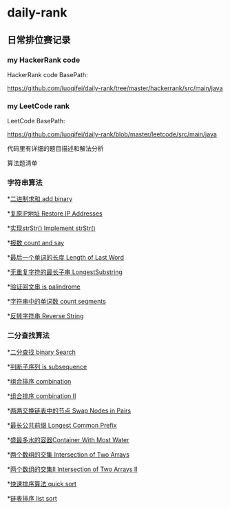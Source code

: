 # daily-rank

## 日常排位赛记录

### my HackerRank code

HackerRank code BasePath:

https://github.com/luoqifei/daily-rank/tree/master/hackerrank/src/main/java

### my LeetCode rank

LeetCode BasePath:

https://github.com/luoqifei/daily-rank/blob/master/leetcode/src/main/java

代码里有详细的题目描述和解法分析

算法题清单

### 字符串算法

*[二进制求和 add binary](https://github.com/luoqifei/daily-rank/blob/master/leetcode/src/main/java/easy/AddBinary.java)

*[复原IP地址 Restore IP Addresses](https://github.com/luoqifei/daily-rank/blob/master/leetcode/src/main/java/medium/RestoreIpAddresses.java)

*[实现strStr() Implement strStr()](https://github.com/luoqifei/daily-rank/blob/master/leetcode/src/main/java/easy/IndexOf.java)

*[报数 count and say](https://github.com/luoqifei/daily-rank/blob/master/leetcode/src/main/java/easy/CountAndSay.java)

*[最后一个单词的长度 Length of Last Word](https://github.com/luoqifei/daily-rank/blob/master/leetcode/src/main/java/easy/LengthOfLastWord.java)

*[无重复字符的最长子串 LongestSubstring](https://github.com/luoqifei/daily-rank/blob/master/leetcode/src/main/java/medium/LongestSubstring.java)

*[验证回文串 is palindrome](https://github.com/luoqifei/daily-rank/blob/master/leetcode/src/main/java/easy/string/IsPalindrome.java)

*[字符串中的单词数 count segments](https://github.com/luoqifei/daily-rank/blob/master/leetcode/src/main/java/easy/string/CountSegments.java)

*[反转字符串 Reverse String](https://github.com/luoqifei/daily-rank/blob/master/leetcode/src/main/java/easy/string/ReverseString.java)

### 二分查找算法

*[二分查找 binary Search](https://github.com/luoqifei/daily-rank/blob/master/leetcode/src/main/java/easy/binarySearch/BinarySearch.java)

*[判断子序列 is subsequence](https://github.com/luoqifei/daily-rank/blob/master/leetcode/src/main/java/medium/binarySearch/IsSubsequence.java)


*[组合排序 combination](https://github.com/luoqifei/daily-rank/blob/master/leetcode/src/main/java/medium/CombinationSum.java)

*[组合排序 combination II](https://github.com/luoqifei/daily-rank/blob/master/leetcode/src/main/java/medium/CombinationSum2.java)

*[两两交换链表中的节点 Swap Nodes in Pairs](https://github.com/luoqifei/daily-rank/blob/master/leetcode/src/main/java/medium/SwapPairs.java)

*[最长公共前缀 Longest Common Prefix](https://github.com/luoqifei/daily-rank/blob/master/leetcode/src/main/java/easy/LongestCommonPrefix.java)

*[盛最多水的容器Container With Most Water](https://github.com/luoqifei/daily-rank/blob/master/leetcode/src/main/java/medium/MaxArea.java)

*[两个数组的交集 Intersection of Two Arrays](https://github.com/luoqifei/daily-rank/blob/master/leetcode/src/main/java/easy/Intersection.java)

*[两个数组的交集II Intersection of Two Arrays II](https://github.com/luoqifei/daily-rank/blob/master/leetcode/src/main/java/easy/Intersect2.java)

*[快速排序算法 quick sort](https://github.com/luoqifei/daily-rank/blob/master/algorithm/src/main/java/QuickSort.java)

*[链表排序 list sort](https://github.com/luoqifei/daily-rank/blob/master/leetcode/src/main/java/medium/SortList.java)



